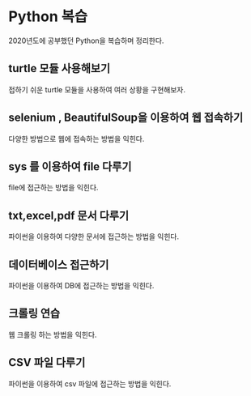# Python 복습
2020년도에 공부했던 Python을 복습하며 정리한다.

## turtle 모듈 사용해보기
접하기 쉬운 turtle 모듈을 사용하여 여러 상황을 구현해보자.

## selenium , BeautifulSoup을 이용하여 웹 접속하기
다양한 방법으로 웹에 접속하는 방법을 익힌다.

## sys 를 이용하여 file 다루기
file에 접근하는 방법을 익힌다.

## txt,excel,pdf  문서 다루기
파이썬을 이용하여 다양한 문서에 접근하는 방법을 익힌다.

## 데이터베이스 접근하기
파이썬을 이용하여 DB에 접근하는 방법을 익힌다.

## 크롤링 연습
웹 크롤링 하는 방법을 익힌다.

## CSV 파일 다루기
파이썬을 이용하여 csv 파일에 접근하는 방법을 익힌다.
